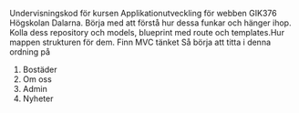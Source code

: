 Undervisningskod för kursen Applikationutveckling för webben GIK376 Högskolan Dalarna.
Börja med att förstå hur dessa funkar och hänger ihop.
Kolla dess repository och models, blueprint med route och templates.Hur mappen strukturen för dem.
Finn MVC tänket
Så börja att titta i denna ordning på
1. Bostäder
2. Om oss
3. Admin
4. Nyheter
